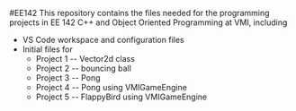 #EE142
This repository contains the files needed for the programming projects in EE 142 C++ and Object Oriented Programming at VMI, including

- VS Code workspace and configuration files
- Initial files for
   - Project 1 -- Vector2d class
   - Project 2 -- bouncing ball
   - Project 3 -- Pong
   - Project 4 -- Pong using VMIGameEngine
   - Project 5 -- FlappyBird using VMIGameEngine
